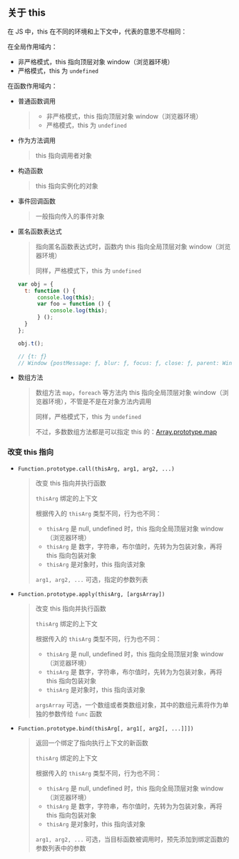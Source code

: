 ## 关于 this

在 JS 中，this 在不同的环境和上下文中，代表的意思不尽相同：



在全局作用域内：

- 非严格模式，this 指向顶层对象 window（浏览器环境）
- 严格模式，this 为 `undefined`



在函数作用域内：

- 普通函数调用

  > - 非严格模式，this 指向顶层对象 window（浏览器环境）
  > - 严格模式，this 为 `undefined`

- 作为方法调用

  > this 指向调用者对象

- 构造函数

  > this 指向实例化的对象

- 事件回调函数

  > 一般指向传入的事件对象

- 匿名函数表达式

  > 指向匿名函数表达式时，函数内 this 指向全局顶层对象 window（浏览器环境）
  >
  > 同样，严格模式下，this 为 `undefined`

  ```js
  var obj = {
  	t: function () {
  		console.log(this);
  		var foo = function () {
  			console.log(this);
  		} ();
  	}
  };
  
  obj.t();
  
  // {t: ƒ}
  // Window {postMessage: ƒ, blur: ƒ, focus: ƒ, close: ƒ, parent: Window, …}
  ```

- 数组方法

  > 数组方法 `map`，`foreach` 等方法内  this 指向全局顶层对象 window（浏览器环境），不管是不是在对象方法内调用
  >
  > 同样，严格模式下，this 为 `undefined`
  >
  > 不过，多数数组方法都是可以指定 this 的：[Array.prototype.map](https://developer.mozilla.org/zh-CN/docs/Web/JavaScript/Reference/Global_Objects/Array/map)





### 改变 this 指向

- `Function.prototype.call(thisArg, arg1, arg2, ...)`

  > 改变 this 指向并执行函数
  >
  > `thisArg` 绑定的上下文
  >
  > 根据传入的 `thisArg` 类型不同，行为也不同：
  >
  > - `thisArg`  是 null, undefined 时，this 指向全局顶层对象 window（浏览器环境）
  > - `thisArg`  是 数字，字符串，布尔值时，先转为为包装对象，再将 this 指向包装对象
  > - `thisArg`  是对象时，this 指向该对象
  >
  > `arg1, arg2, ...` 可选，指定的参数列表

- `Function.prototype.apply(thisArg, [argsArray])`

  > 改变 this 指向并执行函数
  >
  > `thisArg` 绑定的上下文
  >
  > 根据传入的 `thisArg` 类型不同，行为也不同：
  >
  > - `thisArg`  是 null, undefined 时，this 指向全局顶层对象 window（浏览器环境）
  > - `thisArg`  是 数字，字符串，布尔值时，先转为为包装对象，再将 this 指向包装对象
  > - `thisArg`  是对象时，this 指向该对象
  >
  > `argsArray` 可选，一个数组或者类数组对象，其中的数组元素将作为单独的参数传给 `func` 函数

- `Function.prototype.bind(thisArg[, arg1[, arg2[, ...]]])`

  > 返回一个绑定了指向执行上下文的新函数
  >
  > `thisArg` 绑定的上下文
  >
  > 根据传入的 `thisArg` 类型不同，行为也不同：
  >
  > - `thisArg`  是 null, undefined 时，this 指向全局顶层对象 window（浏览器环境）
  > - `thisArg`  是 数字，字符串，布尔值时，先转为为包装对象，再将 this 指向包装对象
  > - `thisArg`  是对象时，this 指向该对象
  >
  > `arg1, arg2, ...` 可选，当目标函数被调用时，预先添加到绑定函数的参数列表中的参数
